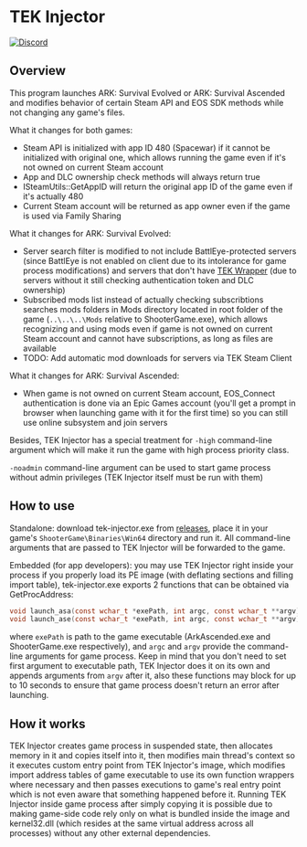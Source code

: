 # TEK Injector
[![Discord](https://img.shields.io/discord/937821572285206659?style=flat-square&label=Discord&logo=discord&logoColor=white&color=7289DA)](https://discord.gg/JBUgcwvpfc)

## Overview

This program launches ARK: Survival Evolved or ARK: Survival Ascended and modifies behavior of certain Steam API and EOS SDK methods while not changing any game's files.

What it changes for both games:
+ Steam API is initialized with app ID 480 (Spacewar) if it cannot be initialized with original one, which allows running the game even if it's not owned on current Steam account
+ App and DLC ownership check methods will always return true
+ ISteamUtils::GetAppID will return the original app ID of the game even if it's actually 480
+ Current Steam account will be returned as app owner even if the game is used via Family Sharing

What it changes for ARK: Survival Evolved:
+ Server search filter is modified to not include BattlEye-protected servers (since BattlEye is not enabled on client due to its intolerance for game process modifications) and servers that don't have [TEK Wrapper](https://github.com/Nuclearistt/TEKWrapper) (due to servers without it still checking authentication token and DLC ownership)
+ Subscribed mods list instead of actually checking subscribtions searches mods folders in Mods directory located in root folder of the game (`..\..\..\Mods` relative to ShooterGame.exe), which allows recognizing and using mods even if game is not owned on current Steam account and cannot have subscriptions, as long as files are available
+ TODO: Add automatic mod downloads for servers via TEK Steam Client

What it changes for ARK: Survival Ascended:
+ When game is not owned on current Steam account, EOS_Connect authentication is done via an Epic Games account (you'll get a prompt in browser when launching game with it for the first time) so you can still use online subsystem and join servers

Besides, TEK Injector has a special treatment for `-high` command-line argument which will make it run the game with high process priority class.

`-noadmin` command-line argument can be used to start game process without admin privileges (TEK Injector itself must be run with them)

## How to use

Standalone: download tek-injector.exe from [releases](https://github.com/Nuclearistt/tek-injector/releases), place it in your game's `ShooterGame\Binaries\Win64` directory and run it. All command-line arguments that are passed to TEK Injector will be forwarded to the game.

Embedded (for app developers): you may use TEK Injector right inside your process if you properly load its PE image (with deflating sections and filling import table), tek-injector.exe exports 2 functions that can be obtained via GetProcAddress:
```c
void launch_asa(const wchar_t *exePath, int argc, const wchar_t **argv);
void launch_ase(const wchar_t *exePath, int argc, const wchar_t **argv);
```
where `exePath` is path to the game executable (ArkAscended.exe and ShooterGame.exe respectively), and `argc` and `argv` provide the command-line arguments for game process. Keep in mind that you don't need to set first argument to executable path, TEK Injector does it on its own and appends arguments from `argv` after it, also these functions may block for up to 10 seconds to ensure that game process doesn't return an error after launching.

## How it works

TEK Injector creates game process in suspended state, then allocates memory in it and copies itself into it, then modifies main thread's context so it executes custom entry point from TEK Injector's image, which modifies import address tables of game executable to use its own function wrappers where necessary and then passes executions to game's real entry point which is not even aware that something happened before it. Running TEK Injector inside game process after simply copying it is possible due to making game-side code rely only on what is bundled inside the image and kernel32.dll (which resides at the same virtual address across all processes) without any other external dependencies.
